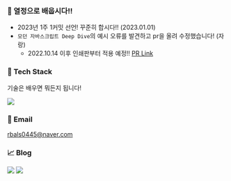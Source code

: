 ### 🌱 열정으로 배웁시다!!
- 2023년 1주 1커밋 선언! 꾸준히 합시다!! (2023.01.01)
- `모던 자바스크립트 Deep Dive`의 예시 오류를 발견하고 pr을 올려 수정했습니다! (자랑)
  - 2022.10.14 이후 인쇄판부터 적용 예정!! [PR Link](https://github.com/wikibook/mjs/pull/3)

### 📝 Tech Stack
<p>기술은 배우면 뭐든지 됩니다!</p>
<a href="" target="_blank"><img src="https://img.shields.io/badge/JS-F7DF1E?style=flat-square&logo=Javascript&logoColor=white"/></a>


### 💬 Email
rbals0445@naver.com
   
### 📈 Blog
<a href="https://blog.naver.com/rbals0445" target="_blank"><img src="https://img.shields.io/badge/Naver-03C75A?style=flat-square&logo=Naver&logoColor=white"/></a>
<a href="https://rbals0445.tistory.com/" target="_blank"><img src="https://img.shields.io/badge/Tistory-FF7F00?style=flat-square&logo=Tistory&logoColor=white"/></a>
  

  
<!--
**rbals0445/rbals0445** is a ✨ _special_ ✨ repository because its `README.md` (this file) appears on your GitHub profile.

Here are some ideas to get you started:

- 🔭 I’m currently working on ...
- 🌱 I’m currently learning ...
- 👯 I’m looking to collaborate on ...
- 🤔 I’m looking for help with ...
- 💬 Ask me about ...
- 📫 How to reach me: ...
- 😄 Pronouns: ...
- ⚡ Fun fact: ...
-->
